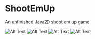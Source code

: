 # ShootEmUp
An unfinished Java2D shoot em up game

![Alt Text](banner1.gif)
![Alt Text](banner2.gif)
![Alt Text](banner3.gif)
![Alt Text](banner4.gif)

